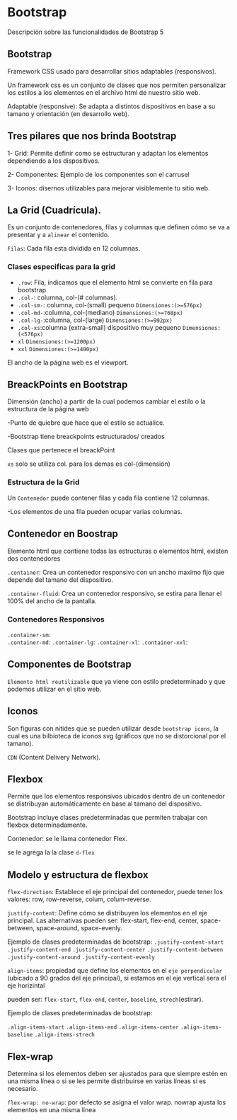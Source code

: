 # Bootstrap

Descripción sobre las funcionalidades de Bootstrap 5

## Bootstrap

Framework CSS usado para desarrollar sitios adaptables (responsivos).

Un framework css es un conjunto de clases que nos permiten personalizar los estilos a los elementos en el archivo html de nuestro sitio web.

Adaptable (responsive): Se adapta a distintos dispositivos en base a su tamano y orientación (en desarrollo web). 

## Tres pilares que nos brinda Bootstrap

1- Grid: Permite definir como se estructuran y adaptan los elementos dependiendo a los dispositivos.

2- Componentes: Ejemplo de los componentes son el carrusel

3- Iconos: disernos utilizables para mejorar visiblemente tu sitio web.

## La Grid (Cuadrícula).

Es un conjunto de contenedores, filas y columnas que definen cómo se va a presentar y a `alinear` el contenido.

`Filas`: Cada fila esta dividida en 12 columnas.

### Clases especificas para la grid

- `.row`: Fila, indicamos que el elemento html se convierte en fila para bootstrap
- `.col-`: columna, col-(# columnas).
- `.col-sm-`: columna, col-(small) pequeno `Dimensiones:(>=576px)`
- `.col-md-`:columna, col-(mediano) `Dimensiones:(>=768px)`
- `.col-lg-`:columna, col-(large) `Dimensiones:(>=992px)`
- `.col-xs`:columna (extra-small) dispositivo muy pequeno `Dimensiones:(<576px)`  
- `xl` `Dimensiones:(>=1200px)`
- `xxl` `Dimensiones:(>=1400px)`

El ancho de la página web es el viewport.

## BreackPoints en Bootstrap

Dimensión (ancho) a partir de la cual podemos cambiar el estilo o la estructura de la página web

-Punto de quiebre que hace que el estilo se actualice.

-Bootstrap tiene breackpoints estructurados/ creados

Clases que pertenece el breackPoint

`xs` solo se utiliza col.
para los demas es col-(dimensión)

### Estructura de la Grid

Un `Contenedor` puede contener filas y cada fila contiene 12 columnas.

-Los elementos de una fila pueden ocupar varias columnas.  

## Contenedor en Boostrap
Elemento html que contiene todas las estructuras o elementos html, existen dos contenedores

`.container`: Crea un contenedor responsivo con un ancho maximo fijo que depende del tamano del dispositivo.


`.container-fluid`: Crea un contenedor responsivo, se estira para llenar el 100% del ancho de la pantalla.

 ### Contenedores Responsivos

 `.container-sm`:   
 `.container-md`:
 `.container-lg`:
 `.container-xl`:
 `.container-xxl`:

 ## Componentes de Bootstrap

 `Elemento html reutilizable` que ya viene con estilo predeterminado y que podemos utilizar en el sitio web.

## Iconos

Son figuras con nitides que se pueden utilizar desde `bootstrap icons`, la cual es una bilbioteca de iconos svg (gráficos que no se distorcional por el tamano).

`CDN` (Content Delivery Network).


## Flexbox

Permite que los elementos responsivos ubicados dentro de un contenedor se distribuyan automáticamente en base al tamano del dispositivo.

Bootstrap incluye clases predeterminadas que permiten trabajar con flexbox determinadamente.

Contenedor: se le llama contenedor Flex.

se le agrega la la clase `d-flex`

## Modelo y estructura de flexbox

`flex-direction`: Establece el eje principal del contenedor, puede tener los valores: row, row-reverse, colum, colum-reverse.

`justify-content`: Define cómo se distribuyen los elementos en el eje principal. Las alternativas pueden ser: flex-start, flex-end, center, space-between, space-around, space-evenly.

Ejemplo de clases predeterminadas de bootstrap:
`.justify-content-start`
`.justify-content-end`
`.justify-content-center`
`.justify-content-between`
`.justify-content-around`
`.justify-content-evenly`


`align-items`: propiedad que define los elementos en el `eje perpendicular` (ubicado a 90 grados del eje principal), si estamos en el eje vertical sera el eje horizintal

pueden ser: `flex-start`, `flex-end`, `center`, `baseline`, `strech`(estirar).


Ejemplo de clases predeterminadas de bootstrap:

`.align-items-start`
`.align-items-end`
`.align-items-center`
`.align-items-baseline`
`.align-items-strech`

## Flex-wrap

Determina si los elementos deben ser ajustados para que siempre estén en una misma línea o si se les permite distribuirse en varias líneas si es necesario.

`flex-wrap: no-wrap`: por defecto se asigna el valor wrap. nowrap ajusta los elementos en una misma linea